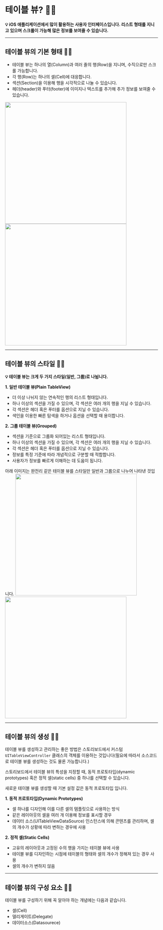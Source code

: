 # 테이블 뷰? 👨‍🔬

**💡 iOS 애플리케이션에서 많이 활용하는 사용자 인터페이스입니다. 리스트 형태를 지니고 있으며 스크롤이 가능해 많은 정보를 보여줄 수 있습니다.**

---

## 테이블 뷰의 기본 형태 👨‍🔬
- 테이블 뷰는 하나의 열(Column)과 여러 줄의 행(Row)을 지니며, 수직으로만 스크롤 가능합니다.
- 각 행(Row)는 하나의 셀(Cell)에 대응합니다.
- 섹션(Section)을 이용해 행을 시각적으로 나눌 수 있습니다.
- 헤더(header)와 푸터(footer)에 이미지나 텍스트를 추가해 추가 정보를 보여줄 수 있습니다.
<img src = "https://github.com/devKobe24/images/blob/main/%E1%84%90%E1%85%A6%E1%84%8B%E1%85%B5%E1%84%87%E1%85%B3%E1%86%AF%E1%84%87%E1%85%B2%E1%84%8B%E1%85%B4%E1%84%80%E1%85%B5%E1%84%87%E1%85%A9%E1%86%AB%E1%84%92%E1%85%A7%E1%86%BC%E1%84%90%E1%85%A2.png?raw=true" width = 400>
<img src = "https://github.com/devKobe24/images/blob/main/%E1%84%90%E1%85%A6%E1%84%8B%E1%85%B5%E1%84%87%E1%85%B3%E1%86%AF%E1%84%87%E1%85%B2%E1%84%8B%E1%85%B4%E1%84%80%E1%85%B5%E1%84%87%E1%85%A9%E1%86%AB%E1%84%92%E1%85%A7%E1%86%BC%E1%84%90%E1%85%A62.png?raw=true" width = 400>

---

## 테이블 뷰의 스타일 👨‍🔬

**💡 테이블 뷰는 크게 두 가지 스타일(일반, 그룹)로 나뉩니다.**

**1. 일반 테이블 뷰(Plain TableView)**
- 더 이상 나뉘지 않는 연속적인 행의 리스트 형태입니다.
- 하나 이상의 섹션을 가질 수 있으며, 각 섹션은 여러 개의 행을 지닐 수 있습니다.
- 각 섹션은 헤더 혹은 푸터를 옵션으로 지닐 수 있습니다.
- 색인을 이용한 빠른 탐색을 하거나 옵션을 선택할 때 용이합니다.

**2. 그룹 테이블 뷰(Grouped)**
- 섹션을 기준으로 그룹화 되어있는 리스트 형태입니다.
- 하나 이상의 섹션을 가질 수 있으며, 각 섹션은 여러 개의 행을 지닐 수 있습니다.
- 각 섹션은 헤더 혹은 푸터를 옵션으로 지닐 수 있습니다.
- 정보를 특정 기준에 따라 개념적으로 구분할 때 적합합니다.
- 사용자가 정보를 빠르게 이해하는 데 도움이 됩니다.

아래 이미지는 완전리 같은 테이블 뷰를 스타일만 일반과 그룹으로 나누어 나타낸 것입니다.
<img src = "https://github.com/devKobe24/images/blob/main/%E1%84%8B%E1%85%B5%E1%86%AF%E1%84%87%E1%85%A1%E1%86%AB%E1%84%89%E1%85%B3%E1%84%90%E1%85%A1%E1%84%8B%E1%85%B5%E1%86%AF%E1%84%90%E1%85%A6%E1%84%8B%E1%85%B5%E1%84%87%E1%85%B3%E1%86%AF%E1%84%87%E1%85%B2.png?raw=true" width = 400>
<img src = "https://github.com/devKobe24/images/blob/main/%E1%84%80%E1%85%B3%E1%84%85%E1%85%AE%E1%86%B8%E1%84%89%E1%85%B3%E1%84%90%E1%85%A1%E1%84%8B%E1%85%B5%E1%86%AF%E1%84%90%E1%85%A6%E1%84%8B%E1%85%B5%E1%84%87%E1%85%B3%E1%86%AF%E1%84%87%E1%85%B2.png?raw=true" width = 400>

---

## 테이블 뷰의 생성 👨‍🔬
테이블 뷰를 생성하고 관리하는 좋은 방법은 스토리보드에서 커스텀 `UITableViewController` 클래스의 객체를 이용하는 것입니다(필요에 따라서 소스코드로 테이블 뷰를 생성하는 것도 물론 가능합니다.)

스토리보드에서 테이블 뷰의 특성을 지정할 때, 동적 프로토타입(dynamic prototypes) 혹은 정적 셀(static cells) 중 하나를 선택할 수 있습니다.

새로운 테이블 뷰를 생성할 때 기본 설정 값은 동적 프로토타입 입니다.

**1. 동적 프로토타입(Dynamic Prototypes)**
- 셀 하나를 디자인해 이를 다른 셀의 템플릿으로 사용하는 방식
- 같은 레이아웃의 셀을 여러 개 이용해 정보를 표시할 경우
- 데이터 소스(UITableViewDataSource) 인스턴스에 의해 콘텐츠를 관리하며, 셀의 개수가 상황에 따라 변하는 경우에 사용

**2. 정적 셀(Static Cells)**
- 고유의 레이아웃과 고정된 수의 행을 가지는 테이블 뷰에 사용
- 테이블 뷰를 디자인하는 시점에 테이블의 형태와 셀의 개수가 정해져 있는 경우 사용
- 셀의 개수가 변하지 않음

---

## 테이블 뷰의 구성 요소 👨‍🔬
테이블 뷰를 구성하기 위해 꼭 알아야 하는 개념에는 다음과 같습니다.
- 셀(Cell)
- 델리게이트(Delegate)
- 데이터소스(Datasourece)
